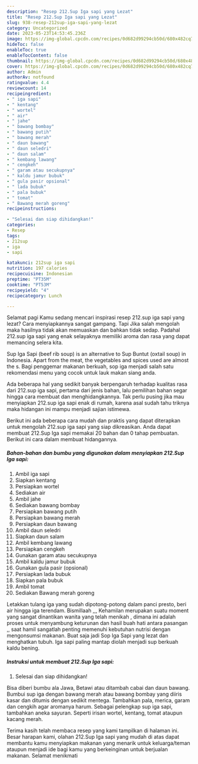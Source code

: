 ```yaml
---
description: "Resep 212.Sup Iga sapi yang Lezat"
title: "Resep 212.Sup Iga sapi yang Lezat"
slug: 938-resep-212sup-iga-sapi-yang-lezat
category: Uncategorized
date: 2023-05-23T14:53:45.236Z
image: https://img-global.cpcdn.com/recipes/0d682d99294cb50d/680x482cq70/212sup-iga-sapi-foto-resep-utama.jpg
hideToc: false
enableToc: true
enableTocContent: false
thumbnail: https://img-global.cpcdn.com/recipes/0d682d99294cb50d/680x482cq70/212sup-iga-sapi-foto-resep-utama.jpg
cover: https://img-global.cpcdn.com/recipes/0d682d99294cb50d/680x482cq70/212sup-iga-sapi-foto-resep-utama.jpg
author: Admin
authorAv: notfound
ratingvalue: 4.4
reviewcount: 14
recipeingredient:
- " iga sapi"
- " kentang"
- " wortel"
- " air"
- " jahe"
- " bawang bombay"
- " bawang putih"
- " bawang merah"
- " daun bawang"
- " daun seledri"
- " daun salam"
- " kembang lawang"
- " cengkeh"
- " garam atau secukupnya"
- " kaldu jamur bubuk"
- " gula pasir opsional"
- " lada bubuk"
- " pala bubuk"
- " tomat"
- " Bawang merah goreng"
recipeinstructions:

- "Selesai dan siap dihidangkan!"
categories:
- Resep
tags:
- 212sup
- iga
- sapi

katakunci: 212sup iga sapi 
nutrition: 197 calories
recipecuisine: Indonesian
preptime: "PT35M"
cooktime: "PT53M"
recipeyield: "4"
recipecategory: Lunch

---
```



Selamat pagi Kamu sedang mencari inspirasi resep 212.sup iga sapi yang lezat? Cara menyiapkannya sangat gampang. Tapi Jika salah mengolah maka hasilnya tidak akan memuaskan dan bahkan tidak sedap. Padahal 212.sup iga sapi yang enak selayaknya memiliki aroma dan rasa yang dapat memancing selera kita.


Sup Iga Sapi (beef rib soup) is an alternative to Sup Buntut (oxtail soup) in Indonesia. Apart from the meat, the vegetables and spices used are almost the s. Bagi penggemar makanan berkuah, sop iga menjadi salah satu rekomendasi menu yang cocok untuk lauk makan siang anda.

Ada beberapa hal yang sedikit banyak berpengaruh terhadap kualitas rasa dari 212.sup iga sapi, pertama dari jenis bahan, lalu pemilihan bahan segar hingga cara membuat dan menghidangkannya. Tak perlu pusing jika mau menyiapkan 212.sup iga sapi enak di rumah, karena asal sudah tahu triknya maka hidangan ini mampu menjadi sajian istimewa.


Berikut ini ada beberapa cara mudah dan praktis yang dapat diterapkan untuk mengolah 212.sup iga sapi yang siap dikreasikan. Anda dapat membuat 212.Sup Iga sapi memakai 20 bahan dan 0 tahap pembuatan. Berikut ini cara dalam membuat hidangannya.

<!--inarticleads1-->

##### Bahan-bahan dan bumbu yang digunakan dalam menyiapkan 212.Sup Iga sapi:

1. Ambil  iga sapi
1. Siapkan  kentang
1. Persiapkan  wortel
1. Sediakan  air
1. Ambil  jahe
1. Sediakan  bawang bombay
1. Persiapkan  bawang putih
1. Persiapkan  bawang merah
1. Persiapkan  daun bawang
1. Ambil  daun seledri
1. Siapkan  daun salam
1. Ambil  kembang lawang
1. Persiapkan  cengkeh
1. Gunakan  garam atau secukupnya
1. Ambil  kaldu jamur bubuk
1. Gunakan  gula pasir (opsional)
1. Persiapkan  lada bubuk
1. Siapkan  pala bubuk
1. Ambil  tomat
1. Sediakan  Bawang merah goreng


Letakkan tulang iga yang sudah dipotong-potong dalam panci presto, beri air hingga iga terendam. Bismillaah ,,, Kehamilan merupakan suatu moment yang sangat dinantikan wanita yang telah menikah , dimana ini adalah proses untuk menyambung keturunan dan hasil buah hati antara pasangan ,, saat hamil sangatlah penting memenuhi kebutuhan nutrisi dengan mengonsumsi makanan. Buat saja jadi Sop Iga Sapi yang lezat dan menghatkan tubuh. Iga sapi paling mantap diolah menjadi sup berkuah kaldu bening. 

<!--inarticleads2-->

##### Instruksi untuk membuat 212.Sup Iga sapi:


1. Selesai dan siap dihidangkan!

Bisa diberi bumbu ala Jawa, Betawi atau ditambah cabai dan daun bawang. Bumbui sup iga dengan bawang merah atau bawang bombay yang diiris kasar dan ditumis dengan sedikit mentega. Tambahkan pala, merica, garam dan cengkih agar aromanya harum. Sebagai pelengkap sup iga sapi, tambahkan aneka sayuran. Seperti irisan wortel, kentang, tomat ataupun kacang merah. 

Terima kasih telah membaca resep yang kami tampilkan di halaman ini. Besar harapan kami, olahan 212.Sup Iga sapi yang mudah di atas dapat membantu kamu menyiapkan makanan yang menarik untuk keluarga/teman ataupun menjadi ide bagi kamu yang berkeinginan untuk berjualan makanan. Selamat menikmati
